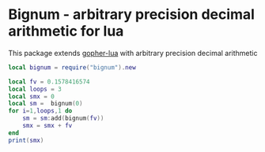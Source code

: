 # Bignum - arbitrary precision decimal arithmetic for lua

This package extends [gopher-lua](https://github.com/yuin/gopher-lua) with arbitrary precision decimal arithmetic

```lua
local bignum = require("bignum").new

local fv = 0.1578416574
local loops = 3
local smx = 0
local sm =  bignum(0)
for i=1,loops,1 do
	sm = sm:add(bignum(fv))
	smx = smx + fv
end
print(smx)
```


